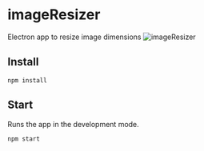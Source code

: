 # imageResizer

Electron app to resize image dimensions
![imageResizer](./instructions.gif)

## Install

```
npm install
```

## Start

Runs the app in the development mode.

```
npm start
```
